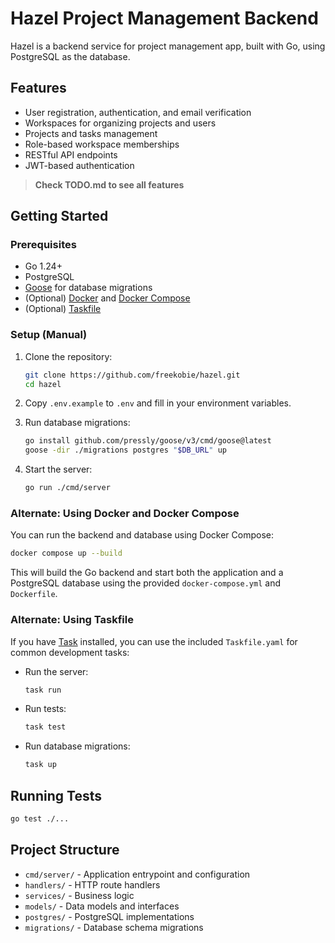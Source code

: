 # Hazel Project Management Backend

Hazel is a backend service for project management app, built with Go, using PostgreSQL as the database.

## Features

- User registration, authentication, and email verification
- Workspaces for organizing projects and users
- Projects and tasks management
- Role-based workspace memberships
- RESTful API endpoints
- JWT-based authentication

> **Check TODO.md to see all features**

## Getting Started

### Prerequisites

- Go 1.24+
- PostgreSQL
- [Goose](https://github.com/pressly/goose) for database migrations
- (Optional) [Docker](https://www.docker.com/) and [Docker Compose](https://docs.docker.com/compose/)
- (Optional) [Taskfile](https://taskfile.dev/)

### Setup (Manual)

1. Clone the repository:
   ```sh
   git clone https://github.com/freekobie/hazel.git
   cd hazel
   ```

2. Copy `.env.example` to `.env` and fill in your environment variables.

3. Run database migrations:
   ```sh
   go install github.com/pressly/goose/v3/cmd/goose@latest
   goose -dir ./migrations postgres "$DB_URL" up
   ```

4. Start the server:
   ```sh
   go run ./cmd/server
   ```

### Alternate: Using Docker and Docker Compose

You can run the backend and database using Docker Compose:

```sh
docker compose up --build
```

This will build the Go backend and start both the application and a PostgreSQL database using the provided `docker-compose.yml` and `Dockerfile`.

### Alternate: Using Taskfile

If you have [Task](https://taskfile.dev/) installed, you can use the included `Taskfile.yaml` for common development tasks:

- Run the server:
  ```sh
  task run
  ```
- Run tests:
  ```sh
  task test
  ```
- Run database migrations:
  ```sh
  task up
  ```

## Running Tests

```sh
go test ./...
```

## Project Structure

- `cmd/server/` - Application entrypoint and configuration
- `handlers/` - HTTP route handlers
- `services/` - Business logic
- `models/` - Data models and interfaces
- `postgres/` - PostgreSQL implementations
- `migrations/` - Database schema migrations
